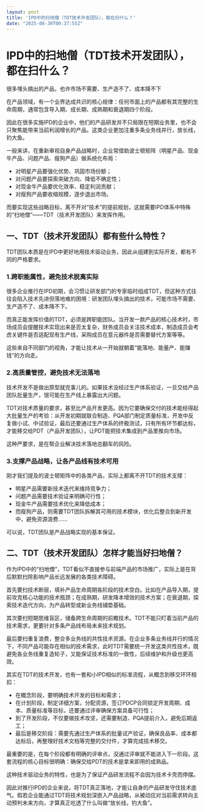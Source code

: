 ```yaml
---
layout: post
title: 'IPD中的扫地僧（TDT技术开发团队），都在扫什么？'
date: "2025-08-30T00:37:55Z"
---
```

IPD中的扫地僧（TDT技术开发团队），都在扫什么？
==========================

很多埋头搞出的产品，也许市场不需要、生产造不了、成本降不下

在产品领域，有一个业界达成共识的核心规律：任何市面上的产品都有其完整的生命周期，通常包含导入期、成长期、成熟期和衰退期四个阶段。

因此在很多实施IPD的企业中，他们的产品研发并不只局限在短期业务里，也不会只聚焦能带来当前利润增长的产品。这类企业更加注重多条业务线并行，放长线，钓大鱼。

一般来讲，在重新审视自身产品战略时，企业常借助波士顿矩阵（明星产品、现金牛产品、问题产品、瘦狗产品）做系统化布局：

*   对明星产品要强化优势、巩固市场份额；
*   对问题产品要探索突破方向、降低不确定性；
*   对现金牛产品要优化效率、稳定利润贡献；
*   对瘦狗产品要收缩规模，逐步退出市场。

[](https://static.zentao.net/web/data/upload/zentao/202508/f_0bdbd335741730779527e66ae1052011.webp)

而要实现这些战略目标，离不开对“技术”的提前规划，这就需要IPD体系中特殊的“扫地僧”——TDT（技术开发团队）来发挥作用。  
  

一、TDT（技术开发团队）都有些什么特性？
---------------------

TDT团队本质是在IPD中更好地用技术驱动业务，因此从组建到实际开发，都有不同的严格要求。  

### 1.跨职能属性，避免技术脱离实际

很多企业推行在IPD初期，会习惯让研发部门的专家临时组成TDT，但这种方式往往会陷入技术先进但落地难的困境：研发团队埋头搞出的技术，可能市场不需要、生产造不了、成本降不下。

而真正能发挥价值的TDT，必须是跨职能团队。当开发一款产品的核心技术时，市场成员会提醒技术实现出来是否太复杂，财务成员会关注技术成本，制造成员会考虑关键件是否适配现有生产线，采购成员在意元器件是否需要替代方案等等。

这些来自不同部门的视角，才能让技术从一开始就朝着“能落地、能量产、能赚钱”的方向走。

### 2.高质量管控，避免技术无法落地

技术开发不是做出原型就完事儿的。如果技术没经过生产体系验证，一旦交给产品团队批量生产，很可能在生产线上暴露出大问题。

TDT对技术质量的要求，甚至比产品开发更高。因为它要确保交付的技术能经得起大批量生产的考验：从开发初期就联合制造、PQA部门制定质量标准，开发中反复做小试、中试验证，最后还要通过生产体系的终极测试，只有所有环节都达标，才能移交给PDT（产品开发团队），让PDT能把技术集成到产品里推向市场。

这种严要求，是在帮企业解决技术落地总翻车的风险。

### 3.支撑产品战略，让各产品线有技术可用

刚才我们提及的波士顿矩阵中的各类产品，实际上都离不开TDT的技术支撑：  

*   明星产品需要新技术迭代来维持竞争力；
*   问题产品需要技术验证来明确可行性；
*   现金牛产品需要技术优化来降低成本；
*   而瘦狗产品，则需要TDT团队拆解其可用的技术模块，优化后整合到新开发中，避免资源浪费……

可以说，TDT团队是产品战略实现的基本保证。  
  

二、TDT（技术开发团队）怎样才能当好扫地僧？
-----------------------

作为IPD中的“扫地僧”，TDT看似不直接参与前端产品的市场推广，实际上是在背后默默扫除影响产品长远发展的各类技术障碍。

首先要扫技术断层，填补产品生命周期各阶段的技术空白。比如在产品导入期，提前攻克核心功能的技术瓶颈；在成熟期，研发降本增效的技术方案；在衰退期，探索技术迭代方向，为产品转型或新业务线铺垫基础。

其次要扫短期思维盲区，储备跨生命周期的前瞻技术。TDT不能只盯着当前产品的技术需求，更要针对多条产品线布局未来技术规划。

最后要扫重复浪费，整合多业务线的共性技术资源。在企业多条业务线并行的情况下，不同产品可能存在相似的技术需求，此时TDT需要统一开发这类共性技术，既避免各业务线重复造轮子，又能保证技术标准的一致性，后续维护和升级也更高效。

其实在TDT的技术开发，也有一套和小IPD相似的标准流程，从概念到移交环环相扣：

*   在概念阶段，要明确技术开发的目标和需求；
*   在计划阶段，制定详细方案，分配资源，签订PDCP合同锁定开发周期、成本、质量标准等目标，还要通过评审确保方案具备可行性；
*   到了开发阶段，不仅要做技术攻坚，还需要制造、PQA提前介入，避免后期返工；
*   最后是移交阶段：需要先通过生产体系的批量试产验证，确保良品率、成本都达标后，再整理好技术文档等完整的交付件，才算完成技术移交。

最重要的是，在每个阶段都有明确的评审点，没通过评审就不能进入下一阶段。这套流程的核心目标很明确：确保交给PDT的技术是拿来即用的成熟品。

这种技术驱动业务的特性，也是为了保证产品研发流程不会因为技术卡壳而停摆。

因此对推行IPD的企业来说，将TDT真正落地，才能让自身的产品研发守住技术底气。假若企业能通过TDT将技术规划深嵌入产品战略，从被动应对当前需求转向主动预判未来方向，才算真正吃透了什么叫做“放长线，钓大鱼”。
